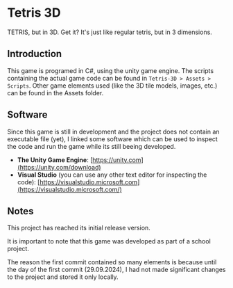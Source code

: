# Tetris 3D
TETRIS, but in 3D. Get it? It's just like regular tetris, but in 3 dimensions.

## Introduction
This game is programed in C#, using the unity game engine.
The scripts containing the actual game code can be found in `Tetris-3D > Assets > Scripts`.
Other game elements used (like the 3D tile models, images, etc.) can be found in the Assets folder.

## Software
Since this game is still in development and the project does not contain an executable file (yet),
I linked some software which can be used to inspect the code and run the game while its still beeing developed.

- **The Unity Game Engine**: [https://unity.com](https://unity.com/download)
- **Visual Studio** (you can use any other text editor for inspecting the code): [https://visualstudio.microsoft.com](https://visualstudio.microsoft.com/)

## Notes
This project has reached its initial release version.

It is important to note that this game was developed as part of a school project.

The reason the first commit contained so many elements is because
until the day of the first commit (29.09.2024), I had not made significant changes to the project and stored it only locally.
